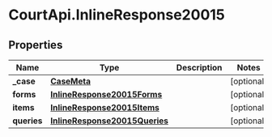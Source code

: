 # CourtApi.InlineResponse20015

## Properties
Name | Type | Description | Notes
------------ | ------------- | ------------- | -------------
**_case** | [**CaseMeta**](CaseMeta.md) |  | [optional] 
**forms** | [**InlineResponse20015Forms**](InlineResponse20015Forms.md) |  | [optional] 
**items** | [**InlineResponse20015Items**](InlineResponse20015Items.md) |  | [optional] 
**queries** | [**InlineResponse20015Queries**](InlineResponse20015Queries.md) |  | [optional] 


